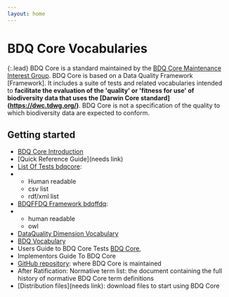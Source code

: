```yaml
---
layout: home
---
```


# BDQ Core Vocabularies

{:.lead}
BDQ Core is a standard maintained by the [BDQ Core Maintenance Interest Group](https://www.tdwg.org/standards/bdq/#maintenance-group">). BDQ Core is based on a Data Quality Framework [Framework]. It includes a suite of tests and related vocabularies intended to **facilitate the evaluation of the 'quality' or 'fitness for use' of biodiversity data that uses the [Darwin Core standard] (https://dwc.tdwg.org/)**. BDQ Core is not a specification of the quality to which biodiversity data are expected to conform.

## Getting started

- [BDQ Core Introduction](https://github.com/tdwg/bdq/blob/master/tg2/_review/BDQ_Core_Introduction.md)
- [Quick Reference Guide](needs link)
- [List Of Tests bdqcore](https://github.com/tdwg/bdq/blob/master/tg2/_review/bdqcore_termlist-header.md):
- - Human readable
  - csv list
  - rdf/xml list
- [BDQFFDQ Framework bdqffdq](https://github.com/tdwg/bdq/blob/master/tg2/_review/bdqffdq_termlist-header.md):
- - human readable
  - owl
- [DataQuality Dimension Vocabulary](https://github.com/tdwg/bdq/blob/master/tg2/_review/bdqdim_termlist-header.md)
- [BDQ Vocabulary](https://github.com/tdwg/bdq/blob/master/tg2/_review/bdq_termlist-header.md)
- Users Guide to BDQ Core Tests [BDQ Core](simple/),
- Implementors Guide To BDQ Core 
- [GitHub repository](https://github.com/tdwg/bdq): where BDQ Core is maintained
- After Ratification: Normative term list: the document containing the full history of normative BDQ Core term definitions
- [Distribution files](needs link): download files to start using BDQ Core
